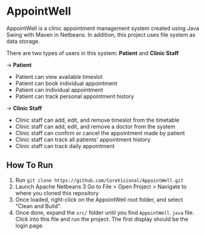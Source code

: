 # AppointWell
AppointWell is a clinic appointment management system created using Java Swing with Maven in Netbeans. In addition, this project uses file system as data storage.

There are two types of users in this system: **Patient** and **Clinic Staff**

&rarr; **Patient**
* Patient can view available timeslot
* Patient can book individual appointment
* Patient can individual appointment
* Patient can track personal appointment history

&rarr; **Clinic Staff**
* Clinic staff can add, edit, and remove timeslot from the timetable
* Clinic staff can add, edit, and remove a doctor from the system
* Clinic staff can confirm or cancel the appointment made by patient
* Clinic staff can track all patients' appointment history
* Clinic staff can track daily appointment

## How To Run
1. Run `git clone https://github.com/CoreVisional/AppointWell.git`
2. Launch Apache Netbeans
3 Go to File > Open Project > Navigate to where you cloned this repository
4. Once loaded, right-click on the AppointWell root folder, and select "Clean and Build".
5. Once done, expand the `src/` folder until you find `AppointWell.java` file. Click into this file and run the project. The first display should be the login page.